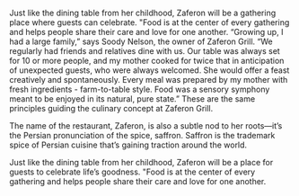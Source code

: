 <br/>
Just like the dining table from her childhood, Zaferon will be a gathering place where guests can celebrate. "Food is at the center of every gathering and helps people share their care and love for one another.
“Growing up, I had a large family,” says Soody Nelson, the owner of Zaferon Grill.  “We regularly had friends and relatives dine with us. Our table was always set for 10 or more people, and my mother cooked for twice that in anticipation of unexpected guests, who were always welcomed.  She would offer a feast creatively and spontaneously.  Every meal was prepared by my mother with fresh ingredients - farm-to-table style. Food was a sensory symphony meant to be enjoyed in its natural, pure state.”  These are the same principles guiding the culinary concept at Zaferon Grill.

The name of the restaurant, Zaferon, is also a subtle nod to her roots—it’s the Persian pronunciation of the spice, saffron. Saffron is the trademark spice of Persian cuisine that’s gaining traction around the world.

Just like the dining table from her childhood, Zaferon will be a place for guests to celebrate life’s goodness. "Food is at the center of every gathering and helps people share their care and love for one another.  
